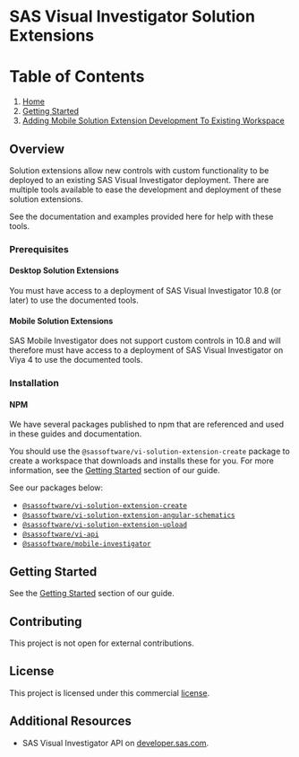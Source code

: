 # SAS Visual Investigator Solution Extensions

# Table of Contents

1. [Home](docs/index.md)
2. [Getting Started](docs/Getting-Started.md)
3. [Adding Mobile Solution Extension Development To Existing Workspace](docs/Adding-Mobile-Solution-Extension-Development-To-Existing-Workspace.md)

## Overview

Solution extensions allow new controls with custom functionality to be deployed to an existing SAS Visual Investigator deployment. There are multiple tools available to ease the development and deployment of these solution extensions.

See the documentation and examples provided here for help with these tools.

### Prerequisites

#### Desktop Solution Extensions

You must have access to a deployment of SAS Visual Investigator 10.8 (or later) to use the documented tools.

#### Mobile Solution Extensions

SAS Mobile Investigator does not support custom controls in 10.8 and will therefore must have access to a deployment of SAS Visual Investigator on Viya 4 to use the documented tools.

### Installation

#### NPM

We have several packages published to npm that are referenced and used in these guides and documentation.

You should use the `@sassoftware/vi-solution-extension-create` package to create a workspace that downloads and installs these for you. For more information, see the [Getting Started](docs/Getting-Started.md) section of our guide.

See our packages below:

-   [`@sassoftware/vi-solution-extension-create`](https://www.npmjs.com/package/@sassoftware/vi-solution-extension-create)
-   [`@sassoftware/vi-solution-extension-angular-schematics`](https://www.npmjs.com/package/@sassoftware/vi-solution-extension-angular-schematics)
-   [`@sassoftware/vi-solution-extension-upload`](https://www.npmjs.com/package/@sassoftware/vi-solution-extension-upload)
-   [`@sassoftware/vi-api`](https://www.npmjs.com/package/@sassoftware/vi-api)
-   [`@sassoftware/mobile-investigator`](https://www.npmjs.com/package/@sassoftware/mobile-investigator)

## Getting Started

See the [Getting Started](docs/Getting-Started.md) section of our guide.

## Contributing

This project is not open for external contributions.

## License

This project is licensed under this commercial [license](LICENSE.txt).

## Additional Resources

-   SAS Visual Investigator API on [developer.sas.com](https://developer.sas.com/apis/vi/apiDocs/).
